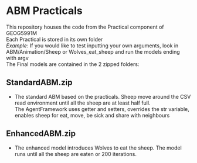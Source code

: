 # ABM Practicals
This repository houses the code from the Practical component of GEOG5991M <br>
Each Practical is stored in its own folder <br>
*Example*: If you would like to test inputting your own arguments, look in ABM/Animation/Sheep or Wolves_eat_sheep and run the models ending with argv <br>
The Final models are contained in the 2 zipped folders: <br>
## StandardABM.zip 
- The standard ABM based on the practicals. 
Sheep move around the CSV read environment until all the sheep are at least half full.
<br>The AgentFramework uses getter and setters, overrides the str variable, enables sheep for eat, move, be sick and share with neighbours<br>
## EnhancedABM.zip 
- The enhanced model introduces Wolves to eat the sheep. The model runs until all the sheep are eaten or 200 iterations.


